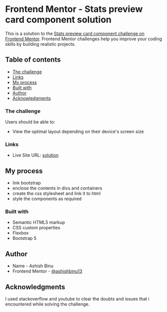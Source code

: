# Frontend Mentor - Stats preview card component solution

This is a solution to the [Stats preview card component challenge on Frontend Mentor](https://www.frontendmentor.io/challenges/stats-preview-card-component-8JqbgoU62). Frontend Mentor challenges help you improve your coding skills by building realistic projects.

## Table of contents

- [The challenge](#the-challenge)
- [Links](#links)
- [My process](#my-process)
- [Built with](#built-with)
- [Author](#author)
- [Acknowledgments](#acknowledgments)

### The challenge

Users should be able to:

- View the optimal layout depending on their device's screen size

### Links

- Live Site URL: [solution](https://ashishbinu13.github.io/frontendmentor-staus-card/)

## My process

- link bootstrap
- enclose the contents in divs and containers
- create the css stylesheet and link it to html
- style the components as required

### Built with

- Semantic HTML5 markup
- CSS custom properties
- Flexbox
- Bootstrap 5

## Author

- Name - Ashish Binu
- Frontend Mentor - [@ashishbinu13](https://www.frontendmentor.io/profile/ashishbinu13/)

## Acknowledgments

I used stackoverflow and youtube to clear the doubts and issues that i encountered while solving the challenge.
